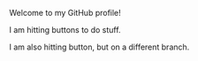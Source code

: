 Welcome to my GitHub profile!

I am hitting buttons to do stuff.

I am also hitting button, but on a different branch.